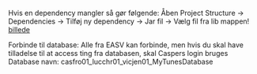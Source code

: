 Hvis en dependency mangler så gør følgende:
Åben Project Structure -> Dependencies -> Tilføj ny dependency -> Jar fil -> Vælg fil fra lib mappen!
[billede](https://github.com/user-attachments/assets/54476983-caad-4ef8-a34c-bf56a3641ddc)

Forbinde til database:
Alle fra EASV kan forbinde, men hvis du skal have tilladelse til at access ting fra databasen, skal Caspers login bruges
Database navn: casfro01_lucchr01_vicjen01_MyTunesDatabase
